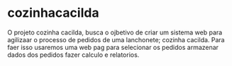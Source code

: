 # cozinhacacilda
O projeto cozinha cacilda, busca o ojbetivo de criar um sistema web para agilizaar o processo de pedidos de uma lanchonete; cozinha cacilda.
 Para faer isso usaremos uma web pag para selecionar os pedidos armazenar dados dos pedidos fazer calculo e relatorios.
